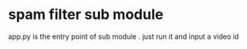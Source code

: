# spam filter sub module

app.py is the entry point of sub module . just run it and input a video id




